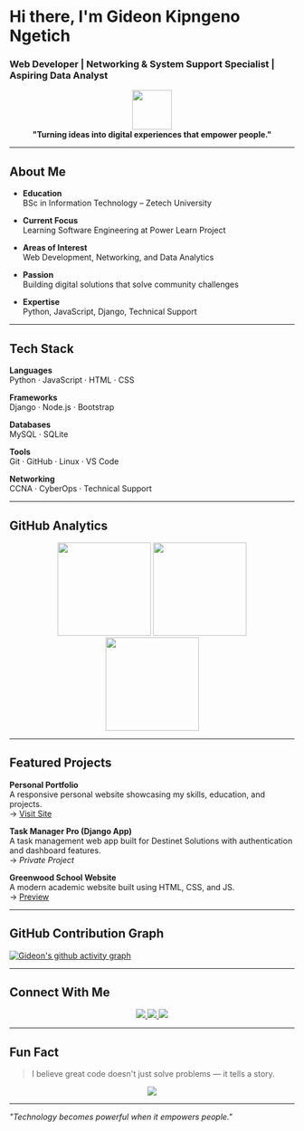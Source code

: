 # Hi there, I'm Gideon Kipngeno Ngetich

### Web Developer | Networking & System Support Specialist | Aspiring Data Analyst

<p align="center">
  <img src="https://github.com/ashutosh00710/ashutosh00710/raw/master/assets/developer.gif" width="70">
  <br/>
  <b>"Turning ideas into digital experiences that empower people."</b>
</p>

---

## About Me

- **Education**  
  BSc in Information Technology – Zetech University

- **Current Focus**  
  Learning Software Engineering at Power Learn Project

- **Areas of Interest**  
  Web Development, Networking, and Data Analytics

- **Passion**  
  Building digital solutions that solve community challenges

- **Expertise**  
  Python, JavaScript, Django, Technical Support

---

## Tech Stack

**Languages**  
Python · JavaScript · HTML · CSS

**Frameworks**  
Django · Node.js · Bootstrap

**Databases**  
MySQL · SQLite

**Tools**  
Git · GitHub · Linux · VS Code

**Networking**  
CCNA · CyberOps · Technical Support

---

## GitHub Analytics

<p align="center">
  <img src="https://github-readme-stats.vercel.app/api?username=Gideon-Kipngeno&show_icons=true&theme=tokyonight&hide_border=true" height="165">
  <img src="https://github-readme-streak-stats.herokuapp.com/?user=Gideon-Kipngeno&theme=tokyonight&hide_border=true" height="165">
  <br/>
  <img src="https://github-readme-stats.vercel.app/api/top-langs/?username=Gideon-Kipngeno&layout=compact&theme=tokyonight&hide_border=true" height="165">
</p>

---

## Featured Projects

**Personal Portfolio**  
A responsive personal website showcasing my skills, education, and projects.  
→ [Visit Site](https://gideon-kipngeno.github.io/GIDEON_K_N/)

**Task Manager Pro (Django App)**  
A task management web app built for Destinet Solutions with authentication and dashboard features.  
→ *Private Project*

**Greenwood School Website**  
A modern academic website built using HTML, CSS, and JS.  
→ [Preview](https://gideon-kipngeno.github.io/Greenwood/)

---

## GitHub Contribution Graph

[![Gideon's github activity graph](https://github-readme-activity-graph.vercel.app/graph?username=Gideon-Kipngeno&theme=tokyo-night&hide_border=true)](https://github.com/Gideon-Kipngeno)

---

## Connect With Me

<p align="center">
  <a href="mailto:giddykipngeno5@gmail.com">
    <img src="https://img.shields.io/badge/Email-Contact Me-red?style=for-the-badge&logo=gmail">
  </a>
  <a href="https://linkedin.com/in/gideon-k-ngetich">
    <img src="https://img.shields.io/badge/LinkedIn-Gideon Ngetich-blue?style=for-the-badge&logo=linkedin">
  </a>
  <a href="https://gideon-kipngeno.github.io/portfolio/">
    <img src="https://img.shields.io/badge/Portfolio-Visit-green?style=for-the-badge&logo=google-chrome">
  </a>
</p>

---

## Fun Fact
> I believe great code doesn't just solve problems — it tells a story.

<p align="center">
  <img src="https://komarev.com/ghpvc/?username=Gideon-Kipngeno&color=brightgreen&style=for-the-badge">
</p>

---

*"Technology becomes powerful when it empowers people."*
